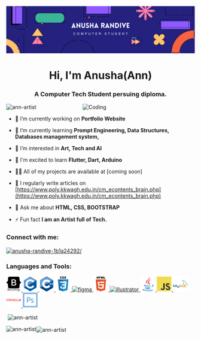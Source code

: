 <div align="center"><img src="https://raw.githubusercontent.com/ann-artist/ann-artist/main/Banner.png"></div>
<h1 align="center">Hi, I'm Anusha(Ann)</h1>
<h3 align="center">A Computer Tech Student persuing diploma.</h3>
<img align="right" alt="Coding" width="300" src="https://media.tenor.com/7LAB1WbMURAAAAAd/website.gif">

<p align="left"> <img src="https://komarev.com/ghpvc/?username=ann-artist&label=Profile%20views&color=0e75b6&style=flat" alt="ann-artist" /> </p>

- 🔭 I’m currently working on **Portfolio Website**

- 🌱 I’m currently learning **Prompt Engineering, Data Structures, Databases management system,**

- 👀 I’m interested in **Art, Tech and AI**

- 💫 I'm excited to learn **Flutter, Dart, Arduino**

- 👨‍💻 All of my projects are available at [coming soon]

- 📝 I regularly write articles on [https://www.poly.kkwagh.edu.in/cm_econtents_brain.php](https://www.poly.kkwagh.edu.in/cm_econtents_brain.php)

- 💬 Ask me about **HTML, CSS, BOOTSTRAP**

- ⚡ Fun fact **I am an Artist full of Tech.**

<h3 align="left">Connect with me:</h3>
<p align="left">
<a href="https://linkedin.com/in/anusha-randive-1b1a24292/" target="blank"><img align="center" src="https://raw.githubusercontent.com/rahuldkjain/github-profile-readme-generator/master/src/images/icons/Social/linked-in-alt.svg" alt="anusha-randive-1b1a24292/" height="30" width="40" /></a>
</p>

<h3 align="left">Languages and Tools:</h3>
<p align="left"> <a href="https://getbootstrap.com" target="_blank" rel="noreferrer"> <img src="https://raw.githubusercontent.com/devicons/devicon/master/icons/bootstrap/bootstrap-plain-wordmark.svg" alt="bootstrap" width="40" height="40"/> </a> <a href="https://www.cprogramming.com/" target="_blank" rel="noreferrer"> <img src="https://raw.githubusercontent.com/devicons/devicon/master/icons/c/c-original.svg" alt="c" width="40" height="40"/> </a> <a href="https://www.w3schools.com/cpp/" target="_blank" rel="noreferrer"> <img src="https://raw.githubusercontent.com/devicons/devicon/master/icons/cplusplus/cplusplus-original.svg" alt="cplusplus" width="40" height="40"/> </a> <a href="https://www.w3schools.com/css/" target="_blank" rel="noreferrer"> <img src="https://raw.githubusercontent.com/devicons/devicon/master/icons/css3/css3-original-wordmark.svg" alt="css3" width="40" height="40"/> </a> <a href="https://www.figma.com/" target="_blank" rel="noreferrer"> <img src="https://www.vectorlogo.zone/logos/figma/figma-icon.svg" alt="figma" width="40" height="40"/> </a> <a href="https://www.w3.org/html/" target="_blank" rel="noreferrer"> <img src="https://raw.githubusercontent.com/devicons/devicon/master/icons/html5/html5-original-wordmark.svg" alt="html5" width="40" height="40"/> </a> <a href="https://www.adobe.com/in/products/illustrator.html" target="_blank" rel="noreferrer"> <img src="https://www.vectorlogo.zone/logos/adobe_illustrator/adobe_illustrator-icon.svg" alt="illustrator" width="40" height="40"/> </a> <a href="https://www.java.com" target="_blank" rel="noreferrer"> <img src="https://raw.githubusercontent.com/devicons/devicon/master/icons/java/java-original.svg" alt="java" width="40" height="40"/> </a> <a href="https://developer.mozilla.org/en-US/docs/Web/JavaScript" target="_blank" rel="noreferrer"> <img src="https://raw.githubusercontent.com/devicons/devicon/master/icons/javascript/javascript-original.svg" alt="javascript" width="40" height="40"/> </a> <a href="https://www.mysql.com/" target="_blank" rel="noreferrer"> <img src="https://raw.githubusercontent.com/devicons/devicon/master/icons/mysql/mysql-original-wordmark.svg" alt="mysql" width="40" height="40"/> </a> <a href="https://www.oracle.com/" target="_blank" rel="noreferrer"> <img src="https://raw.githubusercontent.com/devicons/devicon/master/icons/oracle/oracle-original.svg" alt="oracle" width="40" height="40"/> </a> <a href="https://www.photoshop.com/en" target="_blank" rel="noreferrer"> <img src="https://raw.githubusercontent.com/devicons/devicon/master/icons/photoshop/photoshop-line.svg" alt="photoshop" width="40" height="40"/> </a> </p>


<p>&nbsp;<img align="center" src="https://github-readme-stats.vercel.app/api?username=ann-artist&show_icons=true&locale=en" alt="ann-artist" /></p>

<p><img align="left" src="https://github-readme-stats.vercel.app/api/top-langs?username=ann-artist&show_icons=true&locale=en&layout=compact" alt="ann-artist" /></p>

<p><img align="center" src="https://github-readme-streak-stats.herokuapp.com/?user=ann-artist&" alt="ann-artist" /></p>

